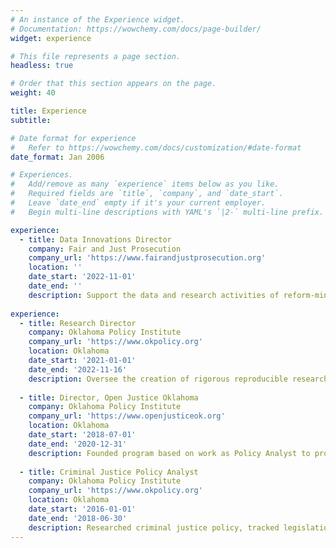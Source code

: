 ```yaml
---
# An instance of the Experience widget.
# Documentation: https://wowchemy.com/docs/page-builder/
widget: experience

# This file represents a page section.
headless: true

# Order that this section appears on the page.
weight: 40

title: Experience
subtitle:

# Date format for experience
#   Refer to https://wowchemy.com/docs/customization/#date-format
date_format: Jan 2006

# Experiences.
#   Add/remove as many `experience` items below as you like.
#   Required fields are `title`, `company`, and `date_start`.
#   Leave `date_end` empty if it's your current employer.
#   Begin multi-line descriptions with YAML's `|2-` multi-line prefix.

experience:
  - title: Data Innovations Director
    company: Fair and Just Prosecution
    company_url: 'https://www.fairandjustprosecution.org'
    location: ''
    date_start: '2022-11-01'
    date_end: ''
    description: Support the data and research activities of reform-minded elected prosecutors across the country
    
experience:
  - title: Research Director
    company: Oklahoma Policy Institute
    company_url: 'https://www.okpolicy.org'
    location: Oklahoma
    date_start: '2021-01-01'
    date_end: '2022-11-16'
    description: Oversee the creation of rigorous reproducible research reports and dashboards in support of OK Policy's policy and programmatic goals
        
  - title: Director, Open Justice Oklahoma
    company: Oklahoma Policy Institute
    company_url: 'https://www.openjusticeok.org'
    location: Oklahoma
    date_start: '2018-07-01'
    date_end: '2020-12-31'
    description: Founded program based on work as Policy Analyst to produce groundbreaking research by collecting and analyzing court and jail data 
  
  - title: Criminal Justice Policy Analyst
    company: Oklahoma Policy Institute
    company_url: 'https://www.okpolicy.org'
    location: Oklahoma
    date_start: '2016-01-01'
    date_end: '2018-06-30'
    description: Researched criminal justice policy, tracked legislation, published blog posts and reports
---
```

